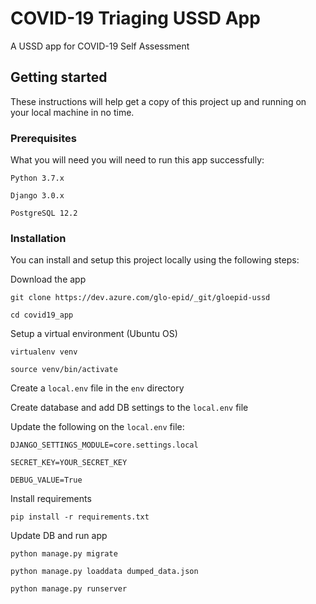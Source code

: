 # COVID-19 Triaging USSD App

A USSD app for COVID-19 Self Assessment

## Getting started

These instructions will help get a copy of this project up and running on your local machine in no time.

### Prerequisites

What you will need you will need to run this app successfully:
```
Python 3.7.x

Django 3.0.x

PostgreSQL 12.2
```

### Installation

You can install and setup this project locally using the following steps:

Download the app
```
git clone https://dev.azure.com/glo-epid/_git/gloepid-ussd

cd covid19_app
```

Setup a virtual environment (Ubuntu OS)
```
virtualenv venv

source venv/bin/activate
```

Create a `local.env` file in the `env` directory

Create database and add DB settings to the `local.env` file

Update the following on the `local.env` file:
```
DJANGO_SETTINGS_MODULE=core.settings.local

SECRET_KEY=YOUR_SECRET_KEY

DEBUG_VALUE=True
```

Install requirements
```
pip install -r requirements.txt
```

Update DB and run app
```
python manage.py migrate

python manage.py loaddata dumped_data.json

python manage.py runserver
```
